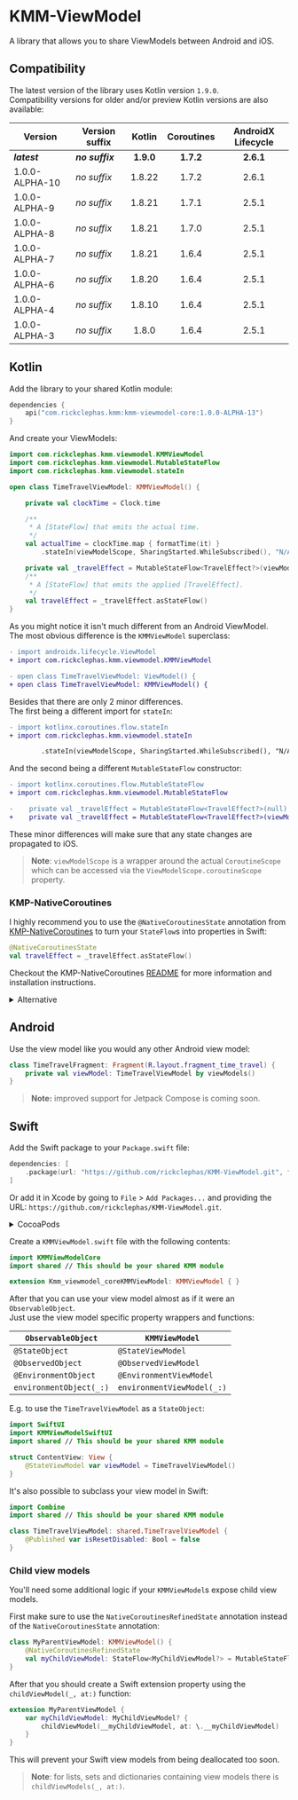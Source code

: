 # KMM-ViewModel

A library that allows you to share ViewModels between Android and iOS.

## Compatibility

The latest version of the library uses Kotlin version `1.9.0`.  
Compatibility versions for older and/or preview Kotlin versions are also available:

| Version        | Version suffix     |  Kotlin   | Coroutines | AndroidX Lifecycle |
|----------------|--------------------|:---------:|:----------:|:------------------:|
| **_latest_**   | **_no suffix_**    | **1.9.0** | **1.7.2**  |     **2.6.1**      |
| 1.0.0-ALPHA-10 | _no suffix_        |  1.8.22   |   1.7.2    |       2.6.1        |
| 1.0.0-ALPHA-9  | _no suffix_        |  1.8.21   |   1.7.1    |       2.5.1        |
| 1.0.0-ALPHA-8  | _no suffix_        |  1.8.21   |   1.7.0    |       2.5.1        |
| 1.0.0-ALPHA-7  | _no suffix_        |  1.8.21   |   1.6.4    |       2.5.1        |
| 1.0.0-ALPHA-6  | _no suffix_        |  1.8.20   |   1.6.4    |       2.5.1        |
| 1.0.0-ALPHA-4  | _no suffix_        |  1.8.10   |   1.6.4    |       2.5.1        |
| 1.0.0-ALPHA-3  | _no suffix_        |   1.8.0   |   1.6.4    |       2.5.1        |

## Kotlin

Add the library to your shared Kotlin module:
```kotlin
dependencies {
    api("com.rickclephas.kmm:kmm-viewmodel-core:1.0.0-ALPHA-13")
}
```

And create your ViewModels:
```kotlin
import com.rickclephas.kmm.viewmodel.KMMViewModel
import com.rickclephas.kmm.viewmodel.MutableStateFlow
import com.rickclephas.kmm.viewmodel.stateIn

open class TimeTravelViewModel: KMMViewModel() {

    private val clockTime = Clock.time

    /**
     * A [StateFlow] that emits the actual time.
     */
    val actualTime = clockTime.map { formatTime(it) }
        .stateIn(viewModelScope, SharingStarted.WhileSubscribed(), "N/A")

    private val _travelEffect = MutableStateFlow<TravelEffect?>(viewModelScope, null)
    /**
     * A [StateFlow] that emits the applied [TravelEffect].
     */
    val travelEffect = _travelEffect.asStateFlow()
}
```

As you might notice it isn't much different from an Android ViewModel.  
The most obvious difference is the `KMMViewModel` superclass:

```diff
- import androidx.lifecycle.ViewModel
+ import com.rickclephas.kmm.viewmodel.KMMViewModel

- open class TimeTravelViewModel: ViewModel() {
+ open class TimeTravelViewModel: KMMViewModel() {
```

Besides that there are only 2 minor differences.  
The first being a different import for `stateIn`:

```diff
- import kotlinx.coroutines.flow.stateIn
+ import com.rickclephas.kmm.viewmodel.stateIn

        .stateIn(viewModelScope, SharingStarted.WhileSubscribed(), "N/A")
```

And the second being a different `MutableStateFlow` constructor:

```diff
- import kotlinx.coroutines.flow.MutableStateFlow
+ import com.rickclephas.kmm.viewmodel.MutableStateFlow

-    private val _travelEffect = MutableStateFlow<TravelEffect?>(null)
+    private val _travelEffect = MutableStateFlow<TravelEffect?>(viewModelScope, null)
```

These minor differences will make sure that any state changes are propagated to iOS.  

> **Note**: `viewModelScope` is a wrapper around the actual `CoroutineScope` which can be accessed 
> via the `ViewModelScope.coroutineScope` property.

### KMP-NativeCoroutines

I highly recommend you to use the `@NativeCoroutinesState` annotation from
[KMP-NativeCoroutines](https://github.com/rickclephas/KMP-NativeCoroutines)
to turn your `StateFlow`s into properties in Swift:

```kotlin
@NativeCoroutinesState
val travelEffect = _travelEffect.asStateFlow()
```

Checkout the KMP-NativeCoroutines [README](https://github.com/rickclephas/KMP-NativeCoroutines/blob/master/README.md)
for more information and installation instructions.

<details><summary>Alternative</summary>
<p>

Alternatively you can create extension properties in your iOS source-set yourself:
```kotlin
val TimeTravelViewModel.travelEffectValue: TravelEffect?
    get() = travelEffect.value
```
</p>
</details>

## Android

Use the view model like you would any other Android view model:
```kotlin
class TimeTravelFragment: Fragment(R.layout.fragment_time_travel) {
    private val viewModel: TimeTravelViewModel by viewModels()
}
```

> **Note:** improved support for Jetpack Compose is coming soon.

## Swift

Add the Swift package to your `Package.swift` file:
```swift
dependencies: [
    .package(url: "https://github.com/rickclephas/KMM-ViewModel.git", from: "1.0.0-ALPHA-13")
]
```

Or add it in Xcode by going to `File` > `Add Packages...` and providing the URL:
`https://github.com/rickclephas/KMM-ViewModel.git`.

<details><summary>CocoaPods</summary>
<p>

If you like you can also use CocoaPods instead of SPM:
```ruby
pod 'KMMViewModelSwiftUI', '1.0.0-ALPHA-13'
```
</p>
</details>

Create a `KMMViewModel.swift` file with the following contents:
```swift
import KMMViewModelCore
import shared // This should be your shared KMM module

extension Kmm_viewmodel_coreKMMViewModel: KMMViewModel { }
```

After that you can use your view model almost as if it were an `ObservableObject`.   
Just use the view model specific property wrappers and functions:

| `ObservableObject`      | `KMMViewModel`             |
|-------------------------|----------------------------|
| `@StateObject`          | `@StateViewModel`          |
| `@ObservedObject`       | `@ObservedViewModel`       |
| `@EnvironmentObject`    | `@EnvironmentViewModel`    |
| `environmentObject(_:)` | `environmentViewModel(_:)` |

E.g. to use the `TimeTravelViewModel` as a `StateObject`:
```swift
import SwiftUI
import KMMViewModelSwiftUI
import shared // This should be your shared KMM module

struct ContentView: View {
    @StateViewModel var viewModel = TimeTravelViewModel()
}
```

It's also possible to subclass your view model in Swift:
```swift
import Combine
import shared // This should be your shared KMM module

class TimeTravelViewModel: shared.TimeTravelViewModel {
    @Published var isResetDisabled: Bool = false
}
```

### Child view models

You'll need some additional logic if your `KMMViewModel`s expose child view models.

First make sure to use the `NativeCoroutinesRefinedState` annotation instead of the `NativeCoroutinesState` annotation:
```kotlin
class MyParentViewModel: KMMViewModel() {
    @NativeCoroutinesRefinedState
    val myChildViewModel: StateFlow<MyChildViewModel?> = MutableStateFlow(null)
}
```

After that you should create a Swift extension property using the `childViewModel(_, at:)` function: 
```swift
extension MyParentViewModel {
    var myChildViewModel: MyChildViewModel? {
        childViewModel(__myChildViewModel, at: \.__myChildViewModel)
    }
}
```

This will prevent your Swift view models from being deallocated too soon. 

> **Note**: for lists, sets and dictionaries containing view models there is `childViewModels(_, at:)`.
